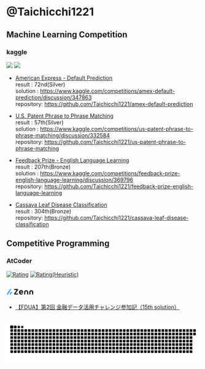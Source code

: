 # @Taichicchi1221

## Machine Learning Competition
### kaggle
![](./kaggle-badges/CompetitionsRank/plastic-black.svg)
![](./kaggle-plates/Competitions/white.svg)

- [American Express - Default Prediction](https://www.kaggle.com/competitions/amex-default-prediction)<br>
  result    : 72nd(Silver)<br>
  solution  : https://www.kaggle.com/competitions/amex-default-prediction/discussion/347863<br>
  repository: https://github.com/Taichicchi1221/amex-default-prediction

- [U.S. Patent Phrase to Phrase Matching](https://www.kaggle.com/competitions/us-patent-phrase-to-phrase-matching)<br>
  result    : 57th(Silver)<br>
  solution  : https://www.kaggle.com/competitions/us-patent-phrase-to-phrase-matching/discussion/332584<br>
  repository: https://github.com/Taichicchi1221/us-patent-phrase-to-phrase-matching
 
- [Feedback Prize - English Language Learning](https://www.kaggle.com/competitions/feedback-prize-english-language-learning)<br>
  result    : 207th(Bronze)<br>
  solution  : https://www.kaggle.com/competitions/feedback-prize-english-language-learning/discussion/369796<br>
  repository: https://github.com/Taichicchi1221/feedback-prize-english-language-learning

- [Cassava Leaf Disease Classification](https://www.kaggle.com/competitions/cassava-leaf-disease-classification)<br>
  result    : 304th(Bronze)<br>
  repository: https://github.com/Taichicchi1221/cassava-leaf-disease-classification

## Competitive Programming
### AtCoder<br>
[![Rating](https://badgen.org/img/atcoder/Taichicchi/rating/algorithm?style=plastic)](https://atcoder.jp/users/Taichicchi?contestType=algo)
[![Rating(Heuristic)](https://badgen.org/img/atcoder/Taichicchi/rating/heuristic?style=plastic)](https://atcoder.jp/users/Taichicchi?contestType=heuristic)

##
### <img src="./img/zenn.svg" width="70px">
<!-- BLOG-POST-LIST:START -->
- [【FDUA】第2回 金融データ活用チャレンジ参加記（15th solution）](https://zenn.dev/ttaichicchi/articles/54727aeb9b401b)
<!-- BLOG-POST-LIST:END -->


##

<picture>
  <source media="(prefers-color-scheme: dark)" srcset="https://raw.githubusercontent.com/Taichicchi1221/Taichicchi1221/output/github-contribution-grid-snake-dark.svg" />
  <source media="(prefers-color-scheme: light)" srcset="https://raw.githubusercontent.com/Taichicchi1221/Taichicchi1221/output/github-contribution-grid-snake.svg" />
  <img alt="github-snake" src="https://raw.githubusercontent.com/Taichicchi1221/Taichicchi1221/output/github-contribution-grid-snake.svg" />
</picture>